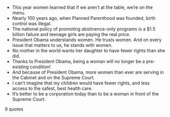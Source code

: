  - This year women learned that if we aren’t at the table, we’re on the menu.
 - Nearly 100 years ago, when Planned Parenthood was founded, birth control was illegal.
 - The national policy of promoting abstinence-only programs is a $1.5 billion failure and teenage girls are paying the real price.
 - President Obama understands women. He trusts women. And on every issue that matters to us, he stands with women.
 - No mother in the world wants her daughter to have fewer rights than she did.
 - Thanks to President Obama, being a woman will no longer be a pre-existing condition!
 - And because of President Obama, more women than ever are serving in the Cabinet and on the Supreme Court.
 - I can’t imagine that my children would have fewer rights, and less access to the safest, best health care.
 - It’s better to be a corporation today than to be a woman in front of the Supreme Court.

9 quotes